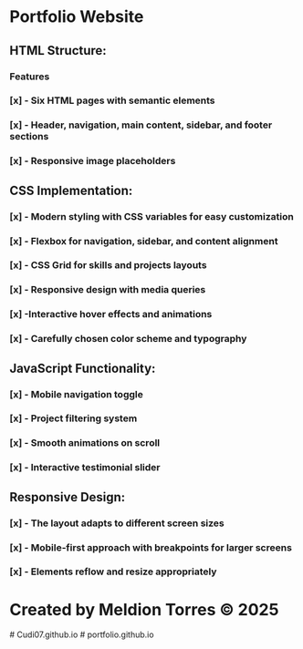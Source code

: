 # Portfolio Website
## HTML Structure:

### Features
### [x] - Six HTML pages with semantic elements
### [x] - Header, navigation, main content, sidebar, and footer sections
### [x] - Responsive image placeholders

## CSS Implementation:

### [x] - Modern styling with CSS variables for easy customization
### [x] - Flexbox for navigation, sidebar, and content alignment
### [x] - CSS Grid for skills and projects layouts
### [x] - Responsive design with media queries
### [x] -Interactive hover effects and animations
### [x] - Carefully chosen color scheme and typography

## JavaScript Functionality:

### [x] - Mobile navigation toggle
### [x] - Project filtering system
### [x] - Smooth animations on scroll
### [x] - Interactive testimonial slider

## Responsive Design:

### [x] - The layout adapts to different screen sizes
### [x] - Mobile-first approach with breakpoints for larger screens
### [x] - Elements reflow and resize appropriately

# Created by Meldion Torres © 2025
#   C u d i 0 7 . g i t h u b . i o 
 
 #   p o r t f o l i o . g i t h u b . i o  
 